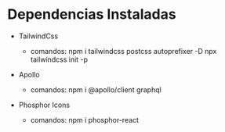 # Dependencias Instaladas

- TailwindCss

  - comandos:
    npm i tailwindcss postcss autoprefixer -D
    npx tailwindcss init -p

- Apollo

  - comandos:
    npm i @apollo/client graphql

- Phosphor Icons
  - comandos:
  npm i phosphor-react

